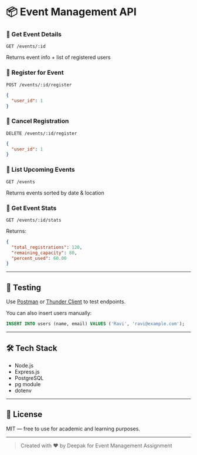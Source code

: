 
# 📦 Event Management API

### 🔹 Get Event Details
```http
GET /events/:id
```
Returns event info + list of registered users

### 🔹 Register for Event
```http
POST /events/:id/register
```
```json
{
  "user_id": 1
}
```

### 🔹 Cancel Registration
```http
DELETE /events/:id/register
```
```json
{
  "user_id": 1
}
```

### 🔹 List Upcoming Events
```http
GET /events
```
Returns events sorted by date & location

### 🔹 Get Event Stats
```http
GET /events/:id/stats
```
Returns:
```json
{
  "total_registrations": 120,
  "remaining_capacity": 80,
  "percent_used": 60.00
}
```

---

## 🧪 Testing
Use [Postman](https://www.postman.com/) or [Thunder Client](https://www.thunderclient.com/) to test endpoints. 

You can also insert users manually:
```sql
INSERT INTO users (name, email) VALUES ('Ravi', 'ravi@example.com');
```

---

## 🛠 Tech Stack
- Node.js
- Express.js
- PostgreSQL
- pg module
- dotenv

---

## 📄 License
MIT — free to use for academic and learning purposes.

---

> Created with ❤️ by Deepak for Event Management Assignment
